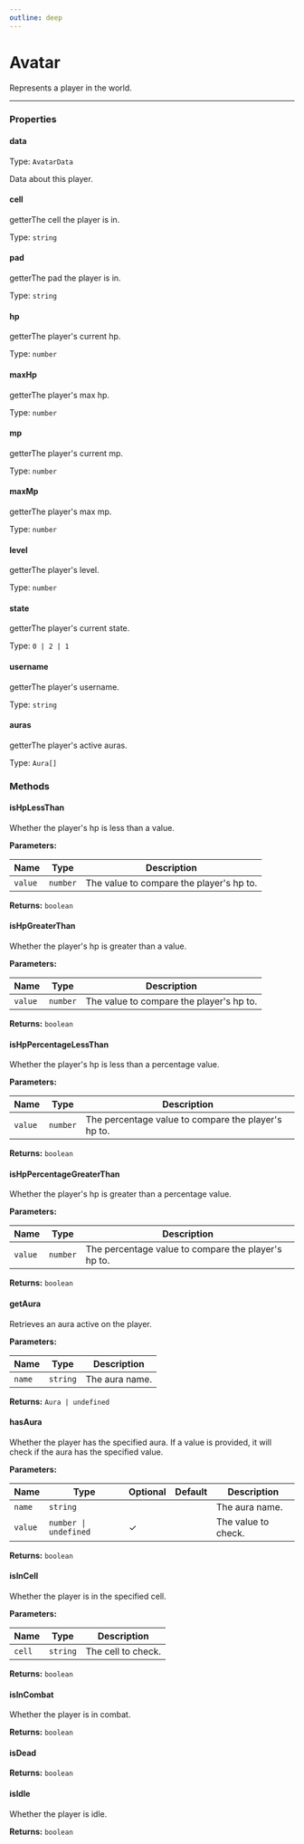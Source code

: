 ```yaml
---
outline: deep
---
```


# Avatar 

Represents a player in the world.

---

### Properties

#### data

Type: `AvatarData`

Data about this player.

#### cell

​<Badge type="info">getter</Badge>The cell the player is in.

Type: `string`

#### pad

​<Badge type="info">getter</Badge>The pad the player is in.

Type: `string`

#### hp

​<Badge type="info">getter</Badge>The player's current hp.

Type: `number`

#### maxHp

​<Badge type="info">getter</Badge>The player's max hp.

Type: `number`

#### mp

​<Badge type="info">getter</Badge>The player's current mp.

Type: `number`

#### maxMp

​<Badge type="info">getter</Badge>The player's max mp.

Type: `number`

#### level

​<Badge type="info">getter</Badge>The player's level.

Type: `number`

#### state

​<Badge type="info">getter</Badge>The player's current state.

Type: `0 | 2 | 1`

#### username

​<Badge type="info">getter</Badge>The player's username.

Type: `string`

#### auras

​<Badge type="info">getter</Badge>The player's active auras.

Type: `Aura[]`

### Methods

#### isHpLessThan

Whether the player's hp is less than a value.

**Parameters:**

| Name | Type | Description |
|------|------|-------------|
| `value` | `number` | The value to compare the player's hp to. |

**Returns:** `boolean`

#### isHpGreaterThan

Whether the player's hp is greater than a value.

**Parameters:**

| Name | Type | Description |
|------|------|-------------|
| `value` | `number` | The value to compare the player's hp to. |

**Returns:** `boolean`

#### isHpPercentageLessThan

Whether the player's hp is less than a percentage value.

**Parameters:**

| Name | Type | Description |
|------|------|-------------|
| `value` | `number` | The percentage value to compare the player's hp to. |

**Returns:** `boolean`

#### isHpPercentageGreaterThan

Whether the player's hp is greater than a percentage value.

**Parameters:**

| Name | Type | Description |
|------|------|-------------|
| `value` | `number` | The percentage value to compare the player's hp to. |

**Returns:** `boolean`

#### getAura

Retrieves an aura active on the player.

**Parameters:**

| Name | Type | Description |
|------|------|-------------|
| `name` | `string` | The aura name. |

**Returns:** `Aura | undefined`

#### hasAura

Whether the player has the specified aura. If a value is provided,
it will check if the aura has the specified value.

**Parameters:**

| Name | Type | Optional | Default | Description |
|------|------|----------|---------|-------------|
| `name` | `string` |  |  | The aura name. |
| `value` | `number \| undefined` | ✓ |  | The value to check. |

**Returns:** `boolean`

#### isInCell

Whether the player is in the specified cell.

**Parameters:**

| Name | Type | Description |
|------|------|-------------|
| `cell` | `string` | The cell to check. |

**Returns:** `boolean`

#### isInCombat

Whether the player is in combat.

**Returns:** `boolean`

#### isDead

**Returns:** `boolean`

#### isIdle

Whether the player is idle.

**Returns:** `boolean`

